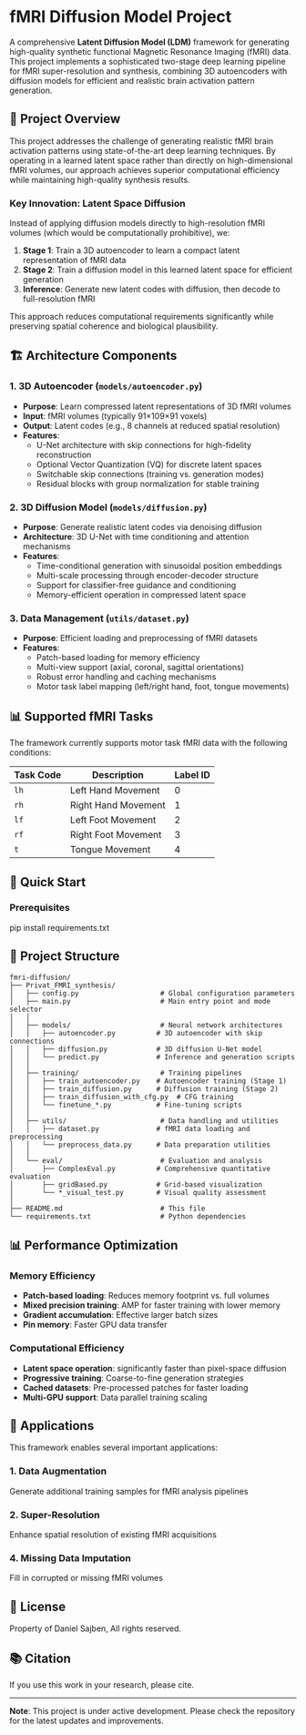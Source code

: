 # fMRI Diffusion Model Project

A comprehensive **Latent Diffusion Model (LDM)** framework for generating high-quality synthetic functional Magnetic Resonance Imaging (fMRI) data. This project implements a sophisticated two-stage deep learning pipeline for fMRI super-resolution and synthesis, combining 3D autoencoders with diffusion models for efficient and realistic brain activation pattern generation.

## 🧠 Project Overview

This project addresses the challenge of generating realistic fMRI brain activation patterns using state-of-the-art deep learning techniques. By operating in a learned latent space rather than directly on high-dimensional fMRI volumes, our approach achieves superior computational efficiency while maintaining high-quality synthesis results.

### Key Innovation: Latent Space Diffusion

Instead of applying diffusion models directly to high-resolution fMRI volumes (which would be computationally prohibitive), we:

1. **Stage 1**: Train a 3D autoencoder to learn a compact latent representation of fMRI data
2. **Stage 2**: Train a diffusion model in this learned latent space for efficient generation
3. **Inference**: Generate new latent codes with diffusion, then decode to full-resolution fMRI

This approach reduces computational requirements significantly while preserving spatial coherence and biological plausibility.

## 🏗️ Architecture Components

### 1. 3D Autoencoder (`models/autoencoder.py`)
- **Purpose**: Learn compressed latent representations of 3D fMRI volumes
- **Input**: fMRI volumes (typically 91×109×91 voxels)
- **Output**: Latent codes (e.g., 8 channels at reduced spatial resolution)
- **Features**:
  - U-Net architecture with skip connections for high-fidelity reconstruction
  - Optional Vector Quantization (VQ) for discrete latent spaces
  - Switchable skip connections (training vs. generation modes)
  - Residual blocks with group normalization for stable training

### 2. 3D Diffusion Model (`models/diffusion.py`)
- **Purpose**: Generate realistic latent codes via denoising diffusion
- **Architecture**: 3D U-Net with time conditioning and attention mechanisms
- **Features**:
  - Time-conditional generation with sinusoidal position embeddings
  - Multi-scale processing through encoder-decoder structure
  - Support for classifier-free guidance and conditioning
  - Memory-efficient operation in compressed latent space

### 3. Data Management (`utils/dataset.py`)
- **Purpose**: Efficient loading and preprocessing of fMRI datasets
- **Features**:
  - Patch-based loading for memory efficiency
  - Multi-view support (axial, coronal, sagittal orientations)
  - Robust error handling and caching mechanisms
  - Motor task label mapping (left/right hand, foot, tongue movements)

## 📊 Supported fMRI Tasks

The framework currently supports motor task fMRI data with the following conditions:

| Task Code | Description | Label ID |
|-----------|-------------|----------|
| `lh` | Left Hand Movement | 0 |
| `rh` | Right Hand Movement | 1 |
| `lf` | Left Foot Movement | 2 |
| `rf` | Right Foot Movement | 3 |
| `t` | Tongue Movement | 4 |

## 🚀 Quick Start

### Prerequisites
pip install requirements.txt

## 📁 Project Structure

```
fmri-diffusion/
├── Privat_FMRI_synthesis/
│   ├── config.py                    # Global configuration parameters
│   ├── main.py                      # Main entry point and mode selector
│   │
│   ├── models/                      # Neural network architectures
│   │   ├── autoencoder.py          # 3D autoencoder with skip connections
│   │   ├── diffusion.py            # 3D diffusion U-Net model
│   │   └── predict.py              # Inference and generation scripts
│   │
│   ├── training/                    # Training pipelines
│   │   ├── train_autoencoder.py    # Autoencoder training (Stage 1)
│   │   ├── train_diffusion.py      # Diffusion training (Stage 2)
│   │   ├── train_diffusion_with_cfg.py  # CFG training
│   │   └── finetune_*.py           # Fine-tuning scripts
│   │
│   ├── utils/                       # Data handling and utilities
│   │   ├── dataset.py              # fMRI data loading and preprocessing
│   │   └── preprocess_data.py      # Data preparation utilities
│   │
│   └── eval/                        # Evaluation and analysis
│       ├── ComplexEval.py          # Comprehensive quantitative evaluation
│       ├── gridBased.py            # Grid-based visualization
│       └── *_visual_test.py        # Visual quality assessment
│
├── README.md                        # This file
└── requirements.txt                 # Python dependencies
```

## 📊 Performance Optimization

### Memory Efficiency
- **Patch-based loading**: Reduces memory footprint vs. full volumes
- **Mixed precision training**: AMP for faster training with lower memory
- **Gradient accumulation**: Effective larger batch sizes
- **Pin memory**: Faster GPU data transfer

### Computational Efficiency  
- **Latent space operation**: significantly faster than pixel-space diffusion
- **Progressive training**: Coarse-to-fine generation strategies
- **Cached datasets**: Pre-processed patches for faster loading
- **Multi-GPU support**: Data parallel training scaling

## 🎯 Applications

This framework enables several important applications:

### 1. Data Augmentation
Generate additional training samples for fMRI analysis pipelines

### 2. Super-Resolution
Enhance spatial resolution of existing fMRI acquisitions

### 4. Missing Data Imputation
Fill in corrupted or missing fMRI volumes

## 📄 License

Property of Daniel Sajben, All rights reserved.

## 📚 Citation

If you use this work in your research, please cite.

---

**Note**: This project is under active development. Please check the repository for the latest updates and improvements.
